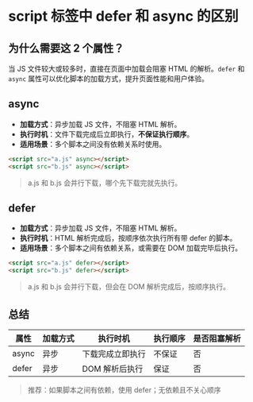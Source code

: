 # script 标签中 defer 和 async 的区别

## 为什么需要这 2 个属性？

当 JS 文件较大或较多时，直接在页面中加载会阻塞 HTML 的解析。`defer` 和 `async` 属性可以优化脚本的加载方式，提升页面性能和用户体验。

## async

- **加载方式**：异步加载 JS 文件，不阻塞 HTML 解析。
- **执行时机**：文件下载完成后立即执行，**不保证执行顺序**。
- **适用场景**：多个脚本之间没有依赖关系时使用。

```html
<script src="a.js" async></script>
<script src="b.js" async></script>
```

> a.js 和 b.js 会并行下载，哪个先下载完就先执行。

## defer

- **加载方式**：异步加载 JS 文件，不阻塞 HTML 解析。
- **执行时机**：HTML 解析完成后，按顺序依次执行所有带 defer 的脚本。
- **适用场景**：多个脚本之间有依赖关系，或需要在 DOM 加载完毕后执行。

```html
<script src="a.js" defer></script>
<script src="b.js" defer></script>
```

> a.js 和 b.js 会并行下载，但会在 DOM 解析完成后，按顺序执行。

## 总结

| 属性  | 加载方式 | 执行时机         | 执行顺序 | 是否阻塞解析 |
| ----- | -------- | ---------------- | -------- | ------------ |
| async | 异步     | 下载完成立即执行 | 不保证   | 否           |
| defer | 异步     | DOM 解析后执行   | 保证     | 否           |

> 推荐：如果脚本之间有依赖，使用 defer；无依赖且不关心顺序
